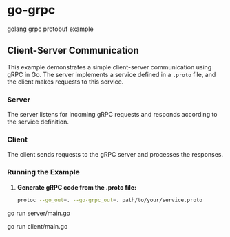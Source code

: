# go-grpc
golang grpc protobuf example

## Client-Server Communication

This example demonstrates a simple client-server communication using gRPC in Go. The server implements a service defined in a `.proto` file, and the client makes requests to this service.

### Server

The server listens for incoming gRPC requests and responds according to the service definition.

### Client

The client sends requests to the gRPC server and processes the responses.

### Running the Example

1. **Generate gRPC code from the .proto file:**
   ```sh
   protoc --go_out=. --go-grpc_out=. path/to/your/service.proto
   ```

go run server/main.go

go run client/main.go